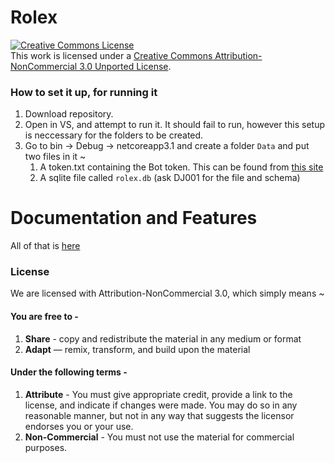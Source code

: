 # Rolex
<a rel="license" href="http://creativecommons.org/licenses/by-nc/3.0/"><img alt="Creative Commons License" style="border-width:0" src="https://i.creativecommons.org/l/by-nc/3.0/88x31.png" /></a><br />This work is licensed under a <a rel="license" href="http://creativecommons.org/licenses/by-nc/3.0/">Creative Commons Attribution-NonCommercial 3.0 Unported License</a>.
### How to set it up, for running it ###
1. Download repository.
2. Open in VS, and attempt to run it. It should fail to run, however this setup is neccessary for the folders to be created.
3. Go to bin -> Debug -> netcoreapp3.1 and create a folder `Data` and put two files in it ~
     1. A token.txt containing the Bot token. This can be found from [this site](https://discord.com/developers/)
     2. A sqlite file called `rolex.db` (ask DJ001 for the file and schema)
# Documentation and Features
All of that is [here](https://docs.isaacindia.tech)
### License
We are licensed with Attribution-NonCommercial 3.0, which simply means ~    
#### You are free to -      
1. **Share** - copy and redistribute the material in any medium or format     
2. **Adapt** — remix, transform, and build upon the material     
#### Under the following terms -
1. **Attribute** - You must give appropriate credit, provide a link to the license, and indicate if changes were made. You may do so in any reasonable manner, but not in any way that suggests the licensor endorses you or your use.    
2. **Non-Commercial** - You must not use the material for commercial purposes.   



